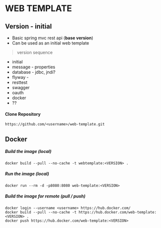 # WEB TEMPLATE

## Version - initial

* Basic spring mvc rest api (**base version**)
* Can be used as an initial web template
 
> version sequence 
* initial
* message - properties
* database - jdbc, jndi?
* flyway - 
* resttest
* swagger
* oauth
* docker
* ??


#### Clone Repository
```
https://github.com/<username>/web-template.git
```


## Docker

##### Build the image (local)
```
docker build --pull --no-cache -t webtemplate:<VERSION> .
```

##### Run the image (local)
```
docker run --rm -d -p8080:8080 web-template:<VERSION>
```

##### Build the image for remote (pull / push)
```
docker login --username <username> https://hub.docker.com/
docker build --pull --no-cache -t https://hub.docker.com/web-template:<VERSION> .
docker push https://hub.docker.com/web-template:<VERSION>
```

